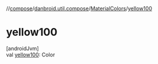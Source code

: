 //[compose](../../../index.md)/[danbroid.util.compose](../index.md)/[MaterialColors](index.md)/[yellow100](yellow100.md)

# yellow100

[androidJvm]\
val [yellow100](yellow100.md): Color

